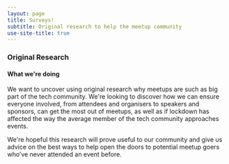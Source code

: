 ```yaml
---
layout: page
title: Surveys!
subtitle: Original research to help the meetup community
use-site-title: true
---
```


### Original Research

#### What we're doing

We want to uncover using original research why meetups are such as big part of the tech community. We're looking to discover how we can ensure everyone involved, from attendees and organisers to speakers and sponsors, can get the most out of meetups, as well as if lockdown has affected the way the average member of the tech community approaches events. 

We're hopeful this research will prove useful to our community and give us advice on the best ways to help open the doors to potential meetup goers who’ve never attended an event before.

